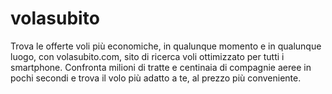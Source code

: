# volasubito
Trova le offerte voli più economiche, in qualunque momento e in qualunque luogo, con  volasubito.com, sito di ricerca voli ottimizzato per tutti i smartphone. Confronta milioni di tratte e centinaia di compagnie aeree in pochi secondi e trova il volo più adatto a te, al prezzo più conveniente.
